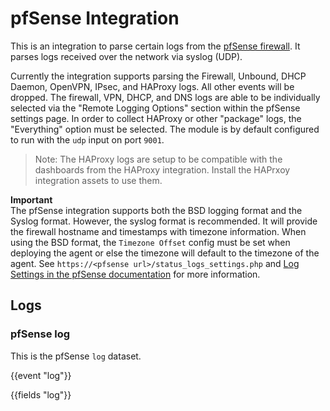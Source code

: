# pfSense Integration

This is an integration to parse certain logs from the [pfSense firewall](https://docs.netgate.com/pfsense/en/latest/). It parses logs
received over the network via syslog (UDP). 

Currently the integration supports parsing the Firewall, Unbound, DHCP Daemon, OpenVPN, IPsec, and HAProxy logs. All other events will be dropped.
The firewall, VPN, DHCP, and DNS logs are able to be individually selected via the "Remote Logging Options"
section within the pfSense settings page.  In order to collect HAProxy or other "package" logs, the "Everything" option
must be selected. The module is by default configured to run with the `udp` input on port `9001`.

> Note: The HAProxy logs are setup to be compatible with the dashboards from the HAProxy integration.  Install the HAPrxoy integration assets to use them.

**Important**  
The pfSense integration supports both the BSD logging format and the Syslog format.
However, the syslog format is recommended. It will provide the firewall hostname and timestamps with timezone information.
When using the BSD format, the `Timezone Offset` config must be set when deploying the agent or else the timezone will default to the timezone of the agent. See `https://<pfsense url>/status_logs_settings.php` and [Log Settings in the pfSense documentation]( https://docs.netgate.com/pfsense/en/latest/monitoring/logs/settings.html) for more information.


## Logs

### pfSense log

This is the pfSense `log` dataset.

{{event "log"}}

{{fields "log"}}
